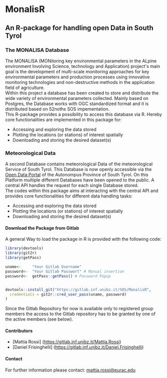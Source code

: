 # MonalisR
## An R-package for handling open Data in South Tyrol

### The MONALISA Database
  
The MONALISA (MONitoring key environmental parameters in the ALpine environment Involving Science, technology and Application) project's main goal is the development of multi-scale monitoring approaches for key environmental parameters and production processes using innovative monitoring technologies and non-destructive methods in the application field of agriculture. <br>
Within this project a database has been created to store and distribute the wide variety of environmental parameters collected. Mainly based on Postgres, the Database works with OGC standardized format and it is distributed based on 52noths SOS impementation.<br>
This R-package provides a possibility to access this database via R. Hereby core functionalities are implemented in this package for:

* Accessing and exploring the data stored
* Plotting the locations (or stations) of interest spatially
* Downloading and storing the desired dataset(s)<br>


### Meteorological Data

A second Database contains meteorological Data of the meteorological Service of South Tyrol. This Database is now openly accessible via the [Open Data Portal](http://daten.buergernetz.bz.it/de/info) of the Autonompus Province of South Tyrol. On this Platform multiple different Databases have been opened to the public. A central API handles the request for each single Database stored. <br>
The codes within this package aims at interacting with the central API and provides core functionalities for different data handling tasks:

* Accessing and exploring the data stored
* Plotting the locations (or stations) of interest spatially
* Downloading and storing the desired dataset(s)<br>


#### Download the Package from Gitlab

A general Way to load the package in R is provided with the following code:<br>

```r
library(devtools)
library(git2r)
library(getPass)

uname<-     "Your Gitlab Username"
password<-  "Your Gitlab Passwort" # Manual insertion
password<-  getPass::getPass() # Password Popup


devtools::install_git("https://gitlab.inf.unibz.it/SOS/MonalisR", 
  credentials = git2r::cred_user_pass(uname, password)
)

```
Since the Gitlab Repository for now is available only to registered group members the access to the Gitlab repository has to be granted by one of the active members (see below).

#### Contributors

* [Mattia Rossi] (https://gitlab.inf.unibz.it/Mattia.Rossi)
* [Daniel Frisinghelli] (https://gitlab.inf.unibz.it/Daniel.Frisinghelli)

#### Contact

For further information please contact: mattia.rossi@eurac.edu